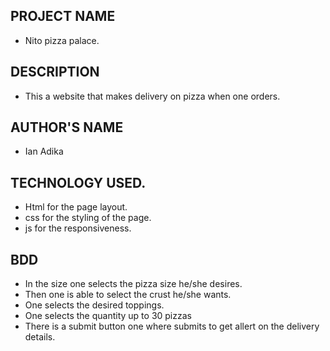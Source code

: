 ## PROJECT NAME
- Nito pizza palace.
## DESCRIPTION
- This a website that makes delivery on pizza when one orders.
## AUTHOR'S NAME
- Ian Adika
## TECHNOLOGY USED.
- Html for the page layout.
- css for the styling of the page.
- js for the responsiveness.
## BDD
- In the size one selects the pizza size he/she desires.
- Then one is able to select the crust he/she wants.
- One selects the desired toppings.
- One selects the quantity up to 30 pizzas 
- There is a submit button one where submits to get allert on the delivery details.

